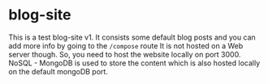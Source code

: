 # blog-site
This is a test blog-site v1.
It consists some default blog posts and you can add more info by going to the `/compose` route
It is not hosted on a Web server though.
So, you need to host the website locally on port 3000.
NoSQL - MongoDB is used to store the content which is also hosted locally on the default mongoDB port.
